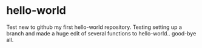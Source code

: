 # hello-world
Test new to github my first hello-world repository.
Testing setting up a branch and made a huge edit of several functions to hello-world.. good-bye all.
